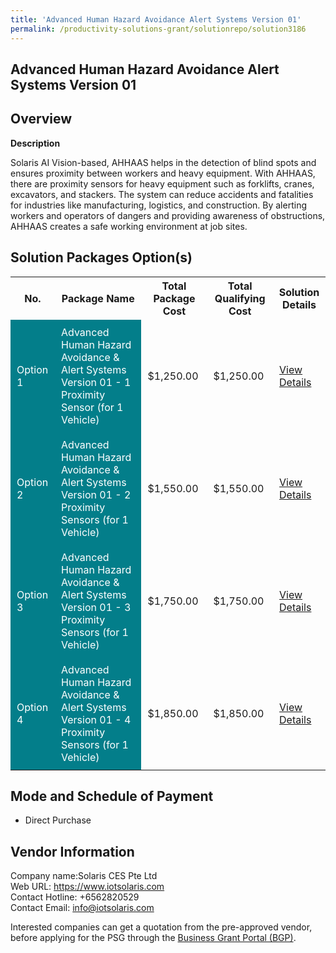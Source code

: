 ```yaml
---
title: 'Advanced Human Hazard Avoidance Alert Systems Version 01'
permalink: /productivity-solutions-grant/solutionrepo/solution3186
---
```


## Advanced Human Hazard Avoidance Alert Systems Version 01

## Overview

**Description**

Solaris AI Vision-based, AHHAAS helps in the detection of blind spots and ensures proximity between workers and heavy equipment. With AHHAAS, there are proximity sensors for heavy equipment such as forklifts, cranes, excavators, and stackers. The system can reduce accidents and fatalities for industries like manufacturing, logistics, and construction. By alerting workers and operators of dangers and providing awareness of obstructions, AHHAAS creates a safe working environment at job sites.

## Solution Packages Option(s)

<table>
<tr>
<th><b>No.</b></th>
<th><b>Package Name</b></th>
<th><b>Total Package Cost</b></th>
<th><b>Total Qualifying Cost</b></th>
<th><b>Solution Details</b></th>
</tr>
<tr>
<td style='padding: 10px; background-color: #037E8A; color: #FFFFFF;'>Option 1</td>
<td style='padding: 10px; background-color: #037E8A; color: #FFFFFF;'>Advanced Human Hazard Avoidance & Alert Systems Version 01 - 1 Proximity Sensor (for 1 Vehicle)</td>
<td style='padding: 10px;'>$1,250.00</td>
<td style='padding: 10px;'>$1,250.00</td>
<td style='padding: 10px;'><a href='https://www.gobusiness.gov.sg/images/psg/solaris_Desensitised_Annex_3_21_July_2022_Part_1.pdf' target='_blank'>View Details</a></td>
</tr>
<tr>
<td style='padding: 10px; background-color: #037E8A; color: #FFFFFF;'>Option 2</td>
<td style='padding: 10px; background-color: #037E8A; color: #FFFFFF;'>Advanced Human Hazard Avoidance & Alert Systems Version 01 - 2 Proximity Sensors (for 1 Vehicle)</td>
<td style='padding: 10px;'>$1,550.00</td>
<td style='padding: 10px;'>$1,550.00</td>
<td style='padding: 10px;'><a href='https://www.gobusiness.gov.sg/images/psg/solaris_Desensitised_Annex_3_21_July_2022_Part_2.pdf' target='_blank'>View Details</a></td>
</tr>
<tr>
<td style='padding: 10px; background-color: #037E8A; color: #FFFFFF;'>Option 3</td>
<td style='padding: 10px; background-color: #037E8A; color: #FFFFFF;'>Advanced Human Hazard Avoidance & Alert Systems Version 01 - 3 Proximity Sensors (for 1 Vehicle)</td>
<td style='padding: 10px;'>$1,750.00</td>
<td style='padding: 10px;'>$1,750.00</td>
<td style='padding: 10px;'><a href='https://www.gobusiness.gov.sg/images/psg/solaris_Desensitised_Annex_3_21_July_2022_Part_3.pdf' target='_blank'>View Details</a></td>
</tr>
<tr>
<td style='padding: 10px; background-color: #037E8A; color: #FFFFFF;'>Option 4</td>
<td style='padding: 10px; background-color: #037E8A; color: #FFFFFF;'>Advanced Human Hazard Avoidance & Alert Systems Version 01 - 4 Proximity Sensors (for 1 Vehicle)</td>
<td style='padding: 10px;'>$1,850.00</td>
<td style='padding: 10px;'>$1,850.00</td>
<td style='padding: 10px;'><a href='https://www.gobusiness.gov.sg/images/psg/solaris_Desensitised_Annex_3_21_July_2022_Part_4.pdf' target='_blank'>View Details</a></td>
</tr>
</table>

## Mode and Schedule of Payment

 - Direct Purchase

## Vendor Information

 Company name:Solaris CES Pte Ltd<br>Web URL: https://www.iotsolaris.com<br>Contact Hotline: +6562820529 <br>Contact Email: info@iotsolaris.com 

Interested companies can get a quotation from the pre-approved vendor, before applying for the PSG through the <a href='https://www.businessgrants.gov.sg/' target='_blank' rel='noopener'>Business Grant Portal (BGP)</a>.

<script src="/jquery/resize-tables.js"></script>

